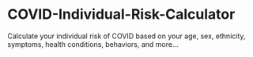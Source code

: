 # COVID-Individual-Risk-Calculator
Calculate your individual risk of COVID based on your age, sex, ethnicity, symptoms, health conditions, behaviors, and more...
